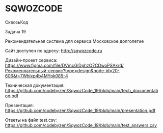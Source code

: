 # SQWOZCODE
СквозьКод

Задача 19

Рекомендательная система для сервиса Московское долголетие


Сайт доступен по адресу: http://sqwozcode.ru

Дизайн-проект сервиса: https://www.figma.com/file/DVmcGIDphzO7CDwoPSAkrd/Рекомендательный-сервис?type=design&node-id=20-606&t=7WhIxp4b4MYpk085-4

Техническая документация: https://github.com/codebyzen/SqwozCode_19/blob/main/tech_documentation.pdf

Презентация: https://github.com/codebyzen/SqwozCode_19/blob/main/presentation.pdf

Ответы на файл test.csv: https://github.com/codebyzen/SqwozCode_19/blob/main/test_answers.csv